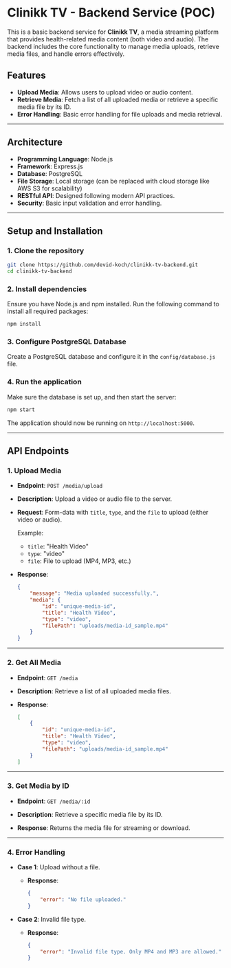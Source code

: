 
# Clinikk TV - Backend Service (POC)

This is a basic backend service for **Clinikk TV**, a media streaming platform that provides health-related media content (both video and audio). The backend includes the core functionality to manage media uploads, retrieve media files, and handle errors effectively.

## Features

- **Upload Media**: Allows users to upload video or audio content.
- **Retrieve Media**: Fetch a list of all uploaded media or retrieve a specific media file by its ID.
- **Error Handling**: Basic error handling for file uploads and media retrieval.

---

## Architecture

- **Programming Language**: Node.js
- **Framework**: Express.js
- **Database**: PostgreSQL
- **File Storage**: Local storage (can be replaced with cloud storage like AWS S3 for scalability)
- **RESTful API**: Designed following modern API practices.
- **Security**: Basic input validation and error handling.

---

## Setup and Installation

### 1. Clone the repository

```bash
git clone https://github.com/devid-koch/clinikk-tv-backend.git
cd clinikk-tv-backend
```

### 2. Install dependencies

Ensure you have Node.js and npm installed. Run the following command to install all required packages:

```bash
npm install
```

### 3. Configure PostgreSQL Database

Create a PostgreSQL database and configure it in the `config/database.js` file.


### 4. Run the application

Make sure the database is set up, and then start the server:

```bash
npm start
```

The application should now be running on `http://localhost:5000`.

---

## API Endpoints

### 1. **Upload Media**
- **Endpoint**: `POST /media/upload`
- **Description**: Upload a video or audio file to the server.
- **Request**: Form-data with `title`, `type`, and the `file` to upload (either video or audio).
  
  Example:
  - `title`: "Health Video"
  - `type`: "video"
  - `file`: File to upload (MP4, MP3, etc.)
  
- **Response**:
  ```json
  {
      "message": "Media uploaded successfully.",
      "media": {
          "id": "unique-media-id",
          "title": "Health Video",
          "type": "video",
          "filePath": "uploads/media-id_sample.mp4"
      }
  }
  ```

---

### 2. **Get All Media**
- **Endpoint**: `GET /media`
- **Description**: Retrieve a list of all uploaded media files.
  
- **Response**:
  ```json
  [
      {
          "id": "unique-media-id",
          "title": "Health Video",
          "type": "video",
          "filePath": "uploads/media-id_sample.mp4"
      }
  ]
  ```

---

### 3. **Get Media by ID**
- **Endpoint**: `GET /media/:id`
- **Description**: Retrieve a specific media file by its ID.
  
- **Response**: Returns the media file for streaming or download.

---

### 4. **Error Handling**
- **Case 1**: Upload without a file.
  - **Response**:
    ```json
    {
        "error": "No file uploaded."
    }
    ```

- **Case 2**: Invalid file type.
  - **Response**:
    ```json
    {
        "error": "Invalid file type. Only MP4 and MP3 are allowed."
    }
    ```
